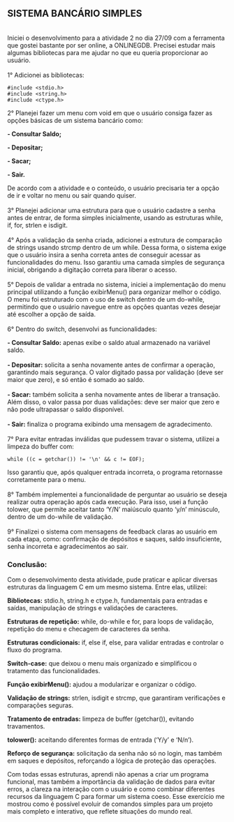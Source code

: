 ## SISTEMA BANCÁRIO SIMPLES
\
Iniciei o desenvolvimento para a atividade 2 no dia 27/09 com a ferramenta que gostei bastante por ser online, a ONLINEGDB. Precisei estudar mais algumas bibliotecas para me ajudar no que eu queria proporcionar ao usuário.\
\
1° Adicionei as bibliotecas:
```
#include <stdio.h>
#include <string.h>
#include <ctype.h>
```

2° Planejei fazer um menu com void em que o usuário consiga fazer as opções básicas de um sistema bancário como:  
  
**- Consultar Saldo;**

**- Depositar;**

**- Sacar;**

**- Sair.**  
  
  De acordo com a atividade e o conteúdo, o usuário precisaria ter a opção de ir e voltar no menu ou sair quando quiser.\
\
3° Planejei adicionar uma estrutura para que o usuário cadastre a senha antes de entrar, de forma simples inicialmente, usando as estruturas while, if, for, strlen e isdigit.\
\
4° Após a validação da senha criada, adicionei a estrutura de comparação de strings usando strcmp dentro de um while. Dessa forma, o sistema exige que o usuário insira a senha correta antes de conseguir acessar as funcionalidades do menu. Isso garantiu uma camada simples de segurança inicial, obrigando a digitação correta para liberar o acesso.\
\
5° Depois de validar a entrada no sistema, iniciei a implementação do menu principal utilizando a função exibirMenu() para organizar melhor o código. O menu foi estruturado com o uso de switch dentro de um do-while, permitindo que o usuário navegue entre as opções quantas vezes desejar até escolher a opção de saída.\
\
6° Dentro do switch, desenvolvi as funcionalidades:  
  
**- Consultar Saldo:** apenas exibe o saldo atual armazenado na variável saldo.\
\
**- Depositar:** solicita a senha novamente antes de confirmar a operação, garantindo mais segurança. O valor digitado passa por validação (deve ser maior que zero), e só então é somado ao saldo.\
\
**- Sacar:** também solicita a senha novamente antes de liberar a transação. Além disso, o valor passa por duas validações: deve ser maior que zero e não pode ultrapassar o saldo disponível.\
\
**- Sair:** finaliza o programa exibindo uma mensagem de agradecimento.\
\
7° Para evitar entradas inválidas que pudessem travar o sistema, utilizei a limpeza do buffer com:  
```
while ((c = getchar()) != '\n' && c != EOF);
```  
Isso garantiu que, após qualquer entrada incorreta, o programa retornasse corretamente para o menu.  
\
8° Também implementei a funcionalidade de perguntar ao usuário se deseja realizar outra operação após cada execução. Para isso, usei a função tolower, que permite aceitar tanto ‘Y/N’ maiúsculo quanto ‘y/n’ minúsculo, dentro de um do-while de validação.\
\
9° Finalizei o sistema com mensagens de feedback claras ao usuário em cada etapa, como: confirmação de depósitos e saques, saldo insuficiente, senha incorreta e agradecimentos ao sair.  
  
### Conclusão:  
  
Com o desenvolvimento desta atividade, pude praticar e aplicar diversas estruturas da linguagem C em um mesmo sistema. Entre elas, utilizei:  
  
**Bibliotecas:** stdio.h, string.h e ctype.h, fundamentais para entradas e saídas, manipulação de strings e validações de caracteres.  
  
**Estruturas de repetição:** while, do-while e for, para loops de validação, repetição do menu e checagem de caracteres da senha.  
  
**Estruturas condicionais:** if, else if, else, para validar entradas e controlar o fluxo do programa.  
  
**Switch-case:** que deixou o menu mais organizado e simplificou o tratamento das funcionalidades.  
  
**Função exibirMenu():** ajudou a modularizar e organizar o código.  
  
**Validação de strings:** strlen, isdigit e strcmp, que garantiram verificações e comparações seguras.  
  
**Tratamento de entradas:** limpeza de buffer (getchar()), evitando travamentos.  
  
**tolower():** aceitando diferentes formas de entrada (‘Y/y’ e ‘N/n’).  
  
**Reforço de segurança:** solicitação da senha não só no login, mas também em saques e depósitos, reforçando a lógica de proteção das operações.  
  
Com todas essas estruturas, aprendi não apenas a criar um programa funcional, mas também a importância da validação de dados para evitar erros, a clareza na interação com o usuário e como combinar diferentes recursos da linguagem C para formar um sistema coeso. Esse exercício me mostrou como é possível evoluir de comandos simples para um projeto mais completo e interativo, que reflete situações do mundo real.  
